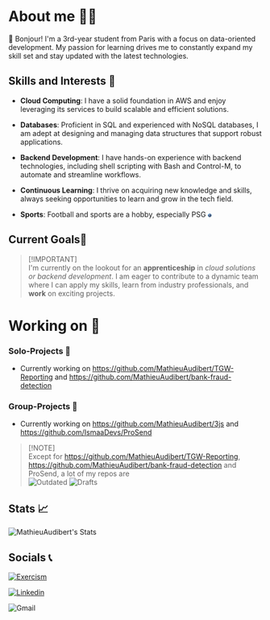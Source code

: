 # About me 🙋‍♂️
👋 Bonjour! I'm a 3rd-year student from Paris with a focus on data-oriented development. My passion for learning drives me to constantly expand my skill set and stay updated with the latest technologies.

## Skills and Interests 💭
- **Cloud Computing**: I have a solid foundation in AWS and enjoy leveraging its services to build scalable and efficient solutions.

- **Databases**: Proficient in SQL and experienced with NoSQL databases, I am adept at designing and managing data structures that support robust applications.

- **Backend Development**: I have hands-on experience with backend technologies, including shell scripting with Bash and Control-M, to automate and streamline workflows.

- **Continuous Learning**: I thrive on acquiring new knowledge and skills, always seeking opportunities to learn and grow in the tech field.

- **Sports**: Football and sports are a hobby, especially PSG <img src="./assets/psg.png" alt="psg" width="1.5%"/>

## Current Goals🎯
>[!IMPORTANT]\
>I'm currently on the lookout for an **apprenticeship** in *cloud solutions or backend development*. I am eager to contribute to a dynamic team where I can apply my skills, learn from industry professionals, and **work** on exciting projects.

# Working on 🧱
### Solo-Projects 🧨
- Currently working on https://github.com/MathieuAudibert/TGW-Reporting and https://github.com/MathieuAudibert/bank-fraud-detection

### Group-Projects 🔌
- Currently working on https://github.com/MathieuAudibert/3js and https://github.com/IsmaaDevs/ProSend

>[!NOTE]\
> Except for https://github.com/MathieuAudibert/TGW-Reporting, https://github.com/MathieuAudibert/bank-fraud-detection and ProSend, a lot of my repos are <br />
>![Outdated](https://img.shields.io/badge/State-Outdated-red?style=plastic) ![Drafts](https://img.shields.io/badge/Stage-Draft-orange?style=plastic) 

## Stats 📈
![MathieuAudibert's Stats](https://github-readme-stats.vercel.app/api?username=MathieuAudibert&theme=dark&show_icons=true&hide_border=true&count_private=true)

</div>

## Socials 📞
[![Exercism](https://img.shields.io/badge/Exercism-white?style=for-the-badge&logo=exercism&logoColor=white&logoSize=auto&color=16023C)](https://exercism.org/profiles/Cap92)

[![Linkedin](https://img.shields.io/badge/Linkedin-white?style=for-the-badge&logo=linkedin&logoColor=white&logoSize=auto&color=1B4FF7)](https://www.linkedin.com/in/mathieu-audibert-2b4763252/)

![Gmail](https://img.shields.io/badge/mathieu.audibert27@gmail.com-white?style=for-the-badge&logo=gmail&logoColor=white&logoSize=auto&color=C11E1E)
